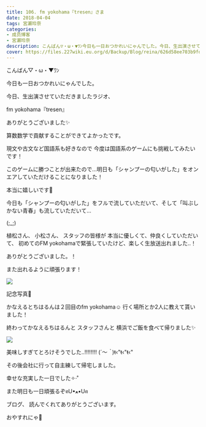```yaml
---
title: 106. fm yokohama『tresen』さま
date: 2018-04-04
tags: 宮瀬玲奈
categories: 
- 成员博客
- 宮瀬玲奈
description: こんばん▽・ω・▼ﾜﾝ今日も一日おつかれいにゃんでした。今日、生出演させていただきましたラジオ、fm yokohama『tresen』ありがとうございました✨算数数...
cover: https://files.227wiki.eu.org/d/Backup/Blog/reina/626d58ee703b9fddc3e9c8e33e685.jpg 
---
```






こんばん▽・ω・▼ﾜﾝ




今日も一日おつかれいにゃんでした。








今日、生出演させていただきましたラジオ、

fm yokohama『tresen』

ありがとうございました✨




算数数学で貢献することができてよかったです。

現文や古文など国語系も好きなので
今度は国語系のゲームにも挑戦してみたいです！



このゲームに勝つことが出来たので...明日も「シャンプーの匂いがした」をオンエアしていただけることになりました！

本当に嬉しいです💓



今日も「シャンプーの匂いがした」をフルで流していただいて、そして「叫ぶしかない青春」も流していただいて...


(;_;)

植松さん、
小松さん、
スタッフの皆様が
本当に優しくて、仲良くしていただいて、
初めてのFM yokohamaで緊張していたけど、楽しく生放送出れました..！

ありがとうございました。！ 




また出れるように頑張ります！







![](https://files.227wiki.eu.org/d/Backup/Blog/reina/626d58ee703b9fddc3e9c8e33e685.jpg)




記念写真💓


かなえるとちはるんは２回目のfm yokohama☺️
行く場所とか2人に教えて貰いました！






終わってかなえるちはるんと
スタッフさんと
横浜でご飯を食べて帰りました✨


![](https://files.227wiki.eu.org/d/Backup/Blog/reina/626d58ee703b9fddc3e9c8e33e685-01.jpg)



美味しすぎてとろけそうでした..!!!!!!!!
(*´～｀*)ŧ‹"ŧ‹"ŧ‹"



その後会社に行って自主練して帰宅しました。



幸せな充実した一日でした✧‧˚







また明日も一日頑張るぞฅU•ﻌ•Uฅ





ブログ、
読んでくれてありがとうございます。




おやすれにゃ💓


